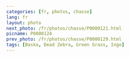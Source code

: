 ```yaml
---
categories: [fr, photos, chasse]
lang: fr
layout: photo
next_photo: /fr/photos/chasse/P0000121.html
picname: P0000124
prev_photo: /fr/photos/chasse/P0000129.html
tags: [Baska, Dead Zebra, Green Grass, Ingo]
---
```

